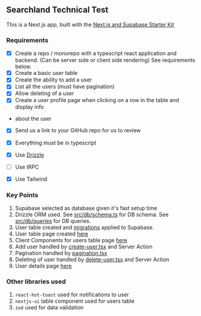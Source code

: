 ## Searchland Technical Test

This is a Next.js app, built with the [Next.js and Supabase Starter Kit](https://supabase.com/docs/guides/getting-started/quickstarts/nextjs)

### Requirements
- [x] Create a repo / monorepo with a typescript react application and backend. (Can be server side or client side rendering) See requirements below.
- [x] Create a basic user table
- [x] Create the ability to add a user
- [x] List all the users (must have pagination)
- [x] Allow deleting of a user
- [x] Create a user profile page when clicking on a row in the table and display info
- about the user
- [x] Send us a link to your GitHub repo for us to review
- [x] Everything must be in typescript
- [x] Use [Drizzle](https://orm.drizzle.team/)
- [ ] Use tRPC
- [x] Use Tailwind


### Key Points

1. Supabase selected as database given it's fast setup time
2. Drizzle ORM used. See [src/db/schema.ts](./src/db/schema.ts) for DB schema.
See [src/db/queries](./src/db//queries/) for DB queries.
3. User table created and [migrations](./supabase/migrations/) applied to Supabase.
4. User table page created [here](./app/users/page.tsx)
5. Client Components for users table page [here](./components/users/)
6. Add user handled by [create-user.tsx](./components/users/create-user.tsx) and Server Action
7. Pagination handled by [pagination.tsx](./components/ui/pagination.tsx)
8. Deleting of user handled by [delete-user.tsx](./components/users/delete-user.tsx) and Server Action
9. User details page [here](./app/users/[id]/page.tsx)

### Other libraries used

1. `react-hot-toast` used for notifications to user
2. `nextjs-ui` table component used for users table
3. `zod` used for data validation
